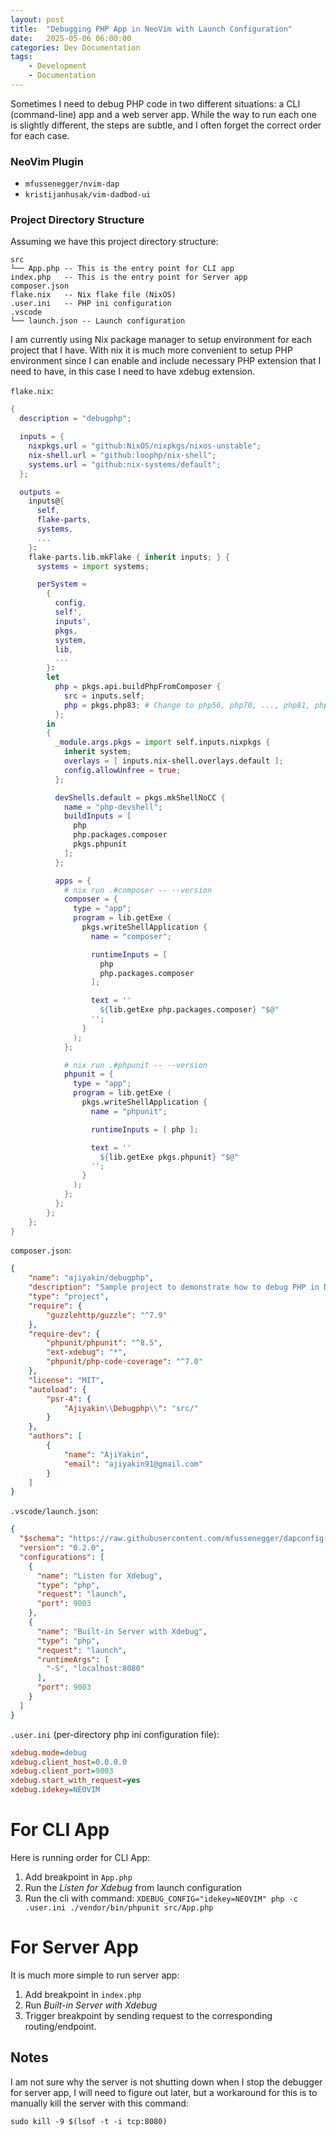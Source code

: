 ```yaml
---
layout: post
title:  "Debugging PHP App in NeoVim with Launch Configuration"
date:   2025-05-06 06:00:00
categories: Dev Documentation
tags:
    - Development
    - Documentation
---
```


Sometimes I need to debug PHP code in two different situations: a CLI (command-line)
app and a web server app. While the way to run each one is slightly different, the
steps are subtle, and I often forget the correct order for each case.

### NeoVim Plugin
- `mfussenegger/nvim-dap`
- `kristijanhusak/vim-dadbod-ui`

### Project Directory Structure
Assuming we have this project directory structure:
```
src
└── App.php -- This is the entry point for CLI app
index.php   -- This is the entry point for Server app
composer.json
flake.nix   -- Nix flake file (NixOS)
.user.ini   -- PHP ini configuration
.vscode
└── launch.json -- Launch configuration
```

I am currently using Nix package manager to setup environment for each project that I have. With nix it is much more convenient to setup PHP environment since I can enable and include necessary PHP extension that I need to have, in this case I need to have xdebug extension.

`flake.nix`:
```nix
{
  description = "debugphp";

  inputs = {
    nixpkgs.url = "github:NixOS/nixpkgs/nixos-unstable";
    nix-shell.url = "github:loophp/nix-shell";
    systems.url = "github:nix-systems/default";
  };

  outputs =
    inputs@{
      self,
      flake-parts,
      systems,
      ...
    }:
    flake-parts.lib.mkFlake { inherit inputs; } {
      systems = import systems;

      perSystem =
        {
          config,
          self',
          inputs',
          pkgs,
          system,
          lib,
          ...
        }:
        let
          php = pkgs.api.buildPhpFromComposer {
            src = inputs.self;
            php = pkgs.php83; # Change to php56, php70, ..., php81, php82, php83 etc.
          };
        in
        {
          _module.args.pkgs = import self.inputs.nixpkgs {
            inherit system;
            overlays = [ inputs.nix-shell.overlays.default ];
            config.allowUnfree = true;
          };

          devShells.default = pkgs.mkShellNoCC {
            name = "php-devshell";
            buildInputs = [
              php
              php.packages.composer
              pkgs.phpunit
            ];
          };

          apps = {
            # nix run .#composer -- --version
            composer = {
              type = "app";
              program = lib.getExe (
                pkgs.writeShellApplication {
                  name = "composer";

                  runtimeInputs = [
                    php
                    php.packages.composer
                  ];

                  text = ''
                    ${lib.getExe php.packages.composer} "$@"
                  '';
                }
              );
            };

            # nix run .#phpunit -- --version
            phpunit = {
              type = "app";
              program = lib.getExe (
                pkgs.writeShellApplication {
                  name = "phpunit";

                  runtimeInputs = [ php ];

                  text = ''
                    ${lib.getExe pkgs.phpunit} "$@"
                  '';
                }
              );
            };
          };
        };
    };
}
```

`composer.json`:
```json
{
    "name": "ajiyakin/debugphp",
    "description": "Sample project to demonstrate how to debug PHP in NeoVim",
    "type": "project",
    "require": {
        "guzzlehttp/guzzle": "^7.9"
    },
    "require-dev": {
        "phpunit/phpunit": "^8.5",
        "ext-xdebug": "*",
        "phpunit/php-code-coverage": "^7.0"
    },
    "license": "MIT",
    "autoload": {
        "psr-4": {
            "Ajiyakin\\Debugphp\\": "src/"
        }
    },
    "authors": [
        {
            "name": "AjiYakin",
            "email": "ajiyakin91@gmail.com"
        }
    ]
}
```

`.vscode/launch.json`:
```json
{
  "$schema": "https://raw.githubusercontent.com/mfussenegger/dapconfig-schema/master/dapconfig-schema.json",
  "version": "0.2.0",
  "configurations": [
    {
      "name": "Listen for Xdebug",
      "type": "php",
      "request": "launch",
      "port": 9003
    },
    {
      "name": "Built-in Server with Xdebug",
      "type": "php",
      "request": "launch",
      "runtimeArgs": [
        "-S", "localhost:8080"
      ],
      "port": 9003
    }
  ]
}
```

`.user.ini` (per-directory php ini configuration file):
```ini
xdebug.mode=debug
xdebug.client_host=0.0.0.0
xdebug.client_port=9003
xdebug.start_with_request=yes
xdebug.idekey=NEOVIM
```

# For CLI App
Here is running order for CLI App:
1. Add breakpoint in `App.php`
2. Run the *Listen for Xdebug* from launch configuration
3. Run the cli with command: `XDEBUG_CONFIG="idekey=NEOVIM" php -c .user.ini ./vendor/bin/phpunit src/App.php`
# For Server App
It is much more simple to run server app:
1. Add breakpoint in `index.php`
2. Run *Built-in Server with Xdebug*
3. Trigger breakpoint by sending request to the corresponding routing/endpoint.
## Notes
I am not sure why the server is not shutting down when I stop the debugger for server app, I will need to figure out later, but a workaround for this is to manually kill the server with this command:
```shell
sudo kill -9 $(lsof -t -i tcp:8080)
```
